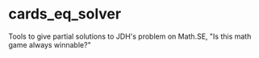 # cards_eq_solver
Tools to give partial solutions to JDH's problem on Math.SE, "Is this math game always winnable?"
